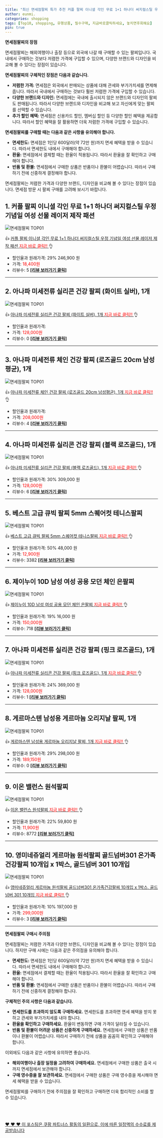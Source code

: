 ```yaml
---
title: "최신 면세점팔찌 특가 추천 커플 팔찌 이니셜 각인 무료 1+1 하나더 써지컬스틸 우정 기념일 여성 선물 레이저 제작 패션 비교 장점"
author: eunmi.
categories: shopping
tags: [Top10, shopping, 유행상품, 필수구매, 지금바로클릭하세요, 놓치면후회해요]
pin: true
---
```

**면세점팔찌의 장점**

면세점팔찌는 해외여행이나 출장 등으로 외국에 나갈 때 구매할 수 있는 팔찌입니다. 국내에서 구매하는 것보다 저렴한 가격에 구입할 수 있으며, 다양한 브랜드와 디자인을 비교해 볼 수 있다는 장점이 있습니다.

**면세점팔찌의 구체적인 장점은 다음과 같습니다.**

* **저렴한 가격:** 면세점은 외국에서 판매되는 상품에 대해 관세와 부가가치세를 면제해 줍니다. 따라서 국내에서 구매하는 것보다 훨씬 저렴한 가격에 구입할 수 있습니다.
* **다양한 브랜드와 디자인:** 면세점에는 국내에 출시되지 않은 브랜드와 디자인의 팔찌도 판매됩니다. 따라서 다양한 브랜드와 디자인을 비교해 보고 자신에게 맞는 팔찌를 선택할 수 있습니다.
* **추가 할인 혜택:** 면세점은 신용카드 할인, 멤버십 할인 등 다양한 할인 혜택을 제공합니다. 따라서 할인 혜택을 잘 활용하면 더욱 저렴한 가격에 구입할 수 있습니다.

**면세점팔찌를 구매할 때는 다음과 같은 사항을 유의해야 합니다.**

* **면세한도:** 면세점은 1인당 600달러(약 72만 원)까지 면세 혜택을 받을 수 있습니다. 따라서 면세한도 내에서 구매해야 합니다.
* **환율:** 면세점에서 결제할 때는 환율이 적용됩니다. 따라서 환율을 잘 확인하고 구매해야 합니다.
* **반품 및 환불:** 면세점에서 구매한 상품은 반품이나 환불이 어렵습니다. 따라서 구매하기 전에 신중하게 결정해야 합니다.

면세점팔찌는 저렴한 가격과 다양한 브랜드, 디자인을 비교해 볼 수 있다는 장점이 있습니다. 면세점 방문 시 팔찌 구매를 고려해 보시기 바랍니다.

   

## 1. 커플 팔찌 이니셜 각인 무료 1+1 하나더 써지컬스틸 우정 기념일 여성 선물 레이저 제작 패션

![면세점팔찌 TOP01](https://thumbnail8.coupangcdn.com/thumbnails/remote/230x230ex/image/vendor_inventory/213c/7a1ef0194e73a441c1f98f7e59a0b7eb29f49de95c637ea0060cb4d6b59c.jpg)


👍 [커플 팔찌 이니셜 각인 무료 1+1 하나더 써지컬스틸 우정 기념일 여성 선물 레이저 제작 패션 <font color=red> 지금 바로 클릭!! </font> ](https://link.coupang.com/re/AFFSDP?lptag=AF3617701&subid=GithubCoopas&pageKey=5581484337&traceid=V0-153&itemId=8921422873&vendorItemId=76208012040) 👌 


- 할인율과 원래가격: 29%  246,900   원
- 가격: <span style='color:red'>18,400원</span>
- 리뷰수: 5  [**[리뷰 보러가기 클릭]**](https://link.coupang.com/re/AFFSDP?lptag=AF3617701&subid=GithubCoopas&pageKey=5581484337&traceid=V0-153&itemId=8921422873&vendorItemId=76208012040)

---


   

## 2. 아나파 미세전류 실리콘 건강 팔찌 (화이트 실버), 1개

![면세점팔찌 TOP01](https://thumbnail8.coupangcdn.com/thumbnails/remote/230x230ex/image/vendor_inventory/932c/86452ca063caece52b368cfcbd23d6745d1c1f28bb3445185468ccd74e57.jpg)


👍 [아나파 미세전류 실리콘 건강 팔찌 (화이트 실버), 1개 <font color=red> 지금 바로 클릭!! </font> ](https://link.coupang.com/re/AFFSDP?lptag=AF3617701&subid=GithubCoopas&pageKey=322041862&traceid=V0-153&itemId=1031137538&vendorItemId=5479702683) 👌 


- 할인율과 원래가격: 
- 가격: <span style='color:red'>128,000원</span>
- 리뷰수: 0  [**[리뷰 보러가기 클릭]**](https://link.coupang.com/re/AFFSDP?lptag=AF3617701&subid=GithubCoopas&pageKey=322041862&traceid=V0-153&itemId=1031137538&vendorItemId=5479702683)

---


   

## 3. 아나파 미세전류 체인 건강 팔찌 (로즈골드 20cm 남성평균), 1개

![면세점팔찌 TOP01](https://thumbnail9.coupangcdn.com/thumbnails/remote/230x230ex/image/vendor_inventory/c510/72a216b3d689ed11e2b70ac68532cdcdb8877f66fae8d0fdd3d42a55b864.jpg)


👍 [아나파 미세전류 체인 건강 팔찌 (로즈골드 20cm 남성평균), 1개 <font color=red> 지금 바로 클릭!! </font> ](https://link.coupang.com/re/AFFSDP?lptag=AF3617701&subid=GithubCoopas&pageKey=310840868&traceid=V0-153&itemId=980666527&vendorItemId=5397982413) 👌 


- 할인율과 원래가격: 
- 가격: <span style='color:red'>208,000원</span>
- 리뷰수: 4  [**[리뷰 보러가기 클릭]**](https://link.coupang.com/re/AFFSDP?lptag=AF3617701&subid=GithubCoopas&pageKey=310840868&traceid=V0-153&itemId=980666527&vendorItemId=5397982413)

---


   

## 4. 아나파 미세전류 실리콘 건강 팔찌 (블랙 로즈골드), 1개

![면세점팔찌 TOP01](https://thumbnail7.coupangcdn.com/thumbnails/remote/230x230ex/image/vendor_inventory/da36/ae4c6dec231c3edb4bce2f0518424f326cba63b67b535bc9390c7e0ede57.jpg)


👍 [아나파 미세전류 실리콘 건강 팔찌 (블랙 로즈골드), 1개 <font color=red> 지금 바로 클릭!! </font> ](https://link.coupang.com/re/AFFSDP?lptag=AF3617701&subid=GithubCoopas&pageKey=320554349&traceid=V0-153&itemId=1025795701&vendorItemId=5469130857) 👌 


- 할인율과 원래가격: 30%  309,000   원
- 가격: <span style='color:red'>128,000원</span>
- 리뷰수: 6  [**[리뷰 보러가기 클릭]**](https://link.coupang.com/re/AFFSDP?lptag=AF3617701&subid=GithubCoopas&pageKey=320554349&traceid=V0-153&itemId=1025795701&vendorItemId=5469130857)

---


   

## 5. 베스트 고급 큐빅 팔찌 5mm 스퀘어컷 테니스팔찌

![면세점팔찌 TOP01](https://thumbnail8.coupangcdn.com/thumbnails/remote/230x230ex/image/vendor_inventory/7cf3/9d4a101684096c33e3e7c44ea5cd5285c4b6103cf0101e0f854ee88aed03.jpg)


👍 [베스트 고급 큐빅 팔찌 5mm 스퀘어컷 테니스팔찌 <font color=red> 지금 바로 클릭!! </font> ](https://link.coupang.com/re/AFFSDP?lptag=AF3617701&subid=GithubCoopas&pageKey=7652094003&traceid=V0-153&itemId=20363330517&vendorItemId=71191730417) 👌 


- 할인율과 원래가격: 50%  48,000   원
- 가격: <span style='color:red'>12,900원</span>
- 리뷰수: 3382  [**[리뷰 보러가기 클릭]**](https://link.coupang.com/re/AFFSDP?lptag=AF3617701&subid=GithubCoopas&pageKey=7652094003&traceid=V0-153&itemId=20363330517&vendorItemId=71191730417)

---


   

## 6. 제이누이 10D 남성 여성 공용 모던 체인 은팔찌

![면세점팔찌 TOP01](https://thumbnail8.coupangcdn.com/thumbnails/remote/230x230ex/image/vendor_inventory/images/2017/12/08/18/5/e9344f17-a9c0-4e29-9e12-7ed7e6ba9375.jpg)


👍 [제이누이 10D 남성 여성 공용 모던 체인 은팔찌 <font color=red> 지금 바로 클릭!! </font> ](https://link.coupang.com/re/AFFSDP?lptag=AF3617701&subid=GithubCoopas&pageKey=53120279&traceid=V0-153&itemId=186846058&vendorItemId=3444972921) 👌 


- 할인율과 원래가격: 19%  16,000   원
- 가격: <span style='color:red'>150,000원</span>
- 리뷰수: 718  [**[리뷰 보러가기 클릭]**](https://link.coupang.com/re/AFFSDP?lptag=AF3617701&subid=GithubCoopas&pageKey=53120279&traceid=V0-153&itemId=186846058&vendorItemId=3444972921)

---


   

## 7. 아나파 미세전류 실리콘 건강 팔찌 (핑크 로즈골드), 1개

![면세점팔찌 TOP01](https://thumbnail6.coupangcdn.com/thumbnails/remote/230x230ex/image/vendor_inventory/5c02/e3c1208c56f65a76c8afa4ea1e7e1533be0b645b1038e6823e08609dc4e7.jpg)


👍 [아나파 미세전류 실리콘 건강 팔찌 (핑크 로즈골드), 1개 <font color=red> 지금 바로 클릭!! </font> ](https://link.coupang.com/re/AFFSDP?lptag=AF3617701&subid=GithubCoopas&pageKey=322055913&traceid=V0-153&itemId=1031184416&vendorItemId=5479782007) 👌 


- 할인율과 원래가격: 24%  369,000   원
- 가격: <span style='color:red'>128,000원</span>
- 리뷰수: 1  [**[리뷰 보러가기 클릭]**](https://link.coupang.com/re/AFFSDP?lptag=AF3617701&subid=GithubCoopas&pageKey=322055913&traceid=V0-153&itemId=1031184416&vendorItemId=5479782007)

---


   

## 8. 게르마스텐 남성용 게르마늄 오리지날 팔찌, 1개

![면세점팔찌 TOP01](https://thumbnail9.coupangcdn.com/thumbnails/remote/230x230ex/image/product/image/vendoritem/2019/03/08/3639465281/3cff1adb-0151-4a16-a13a-43891766c470.jpg)


👍 [게르마스텐 남성용 게르마늄 오리지날 팔찌, 1개 <font color=red> 지금 바로 클릭!! </font> ](https://link.coupang.com/re/AFFSDP?lptag=AF3617701&subid=GithubCoopas&pageKey=40504178&traceid=V0-153&itemId=148374570&vendorItemId=3639465281) 👌 


- 할인율과 원래가격: 29%  298,000   원
- 가격: <span style='color:red'>189,150원</span>
- 리뷰수: 0  [**[리뷰 보러가기 클릭]**](https://link.coupang.com/re/AFFSDP?lptag=AF3617701&subid=GithubCoopas&pageKey=40504178&traceid=V0-153&itemId=148374570&vendorItemId=3639465281)

---


   

## 9. 이온 밸런스 원석팔찌

![면세점팔찌 TOP01](https://thumbnail10.coupangcdn.com/thumbnails/remote/230x230ex/image/vendor_inventory/5dd2/7b9d9b24f440dd98e03cbabb393093b4685d02614a0715b9d8ce51a40034.jpg)


👍 [이온 밸런스 원석팔찌 <font color=red> 지금 바로 클릭!! </font> ](https://link.coupang.com/re/AFFSDP?lptag=AF3617701&subid=GithubCoopas&pageKey=7516202534&traceid=V0-153&itemId=19704264489&vendorItemId=86808895030) 👌 


- 할인율과 원래가격: 22%  59,800   원
- 가격: <span style='color:red'>11,900원</span>
- 리뷰수: 8772  [**[리뷰 보러가기 클릭]**](https://link.coupang.com/re/AFFSDP?lptag=AF3617701&subid=GithubCoopas&pageKey=7516202534&traceid=V0-153&itemId=19704264489&vendorItemId=86808895030)

---


   

## 10. 영미네쥬얼리 게르마늄 원석팔찌 골드넘버301 온가족건강팔찌 10개입 x 1박스, 골드넘버 301 10개입

![면세점팔찌 TOP01](https://thumbnail9.coupangcdn.com/thumbnails/remote/230x230ex/image/vendor_inventory/748a/d817733c75c1ecbb928ab48e11d2bd68ba1cc4c3a3902c0afc6d2374405d.jpg)


👍 [영미네쥬얼리 게르마늄 원석팔찌 골드넘버301 온가족건강팔찌 10개입 x 1박스, 골드넘버 301 10개입 <font color=red> 지금 바로 클릭!! </font> ](https://link.coupang.com/re/AFFSDP?lptag=AF3617701&subid=GithubCoopas&pageKey=4800137206&traceid=V0-153&itemId=6160784964&vendorItemId=73456853114) 👌 


- 할인율과 원래가격: 10%  197,000   원
- 가격: <span style='color:red'>299,000원</span>
- 리뷰수: 3  [**[리뷰 보러가기 클릭]**](https://link.coupang.com/re/AFFSDP?lptag=AF3617701&subid=GithubCoopas&pageKey=4800137206&traceid=V0-153&itemId=6160784964&vendorItemId=73456853114)

---
**면세점팔찌 구매시 주의점**

면세점팔찌는 저렴한 가격과 다양한 브랜드, 디자인을 비교해 볼 수 있다는 장점이 있습니다. 하지만 구매 시에는 다음과 같은 주의점을 유의해야 합니다.

* **면세한도:** 면세점은 1인당 600달러(약 72만 원)까지 면세 혜택을 받을 수 있습니다. 따라서 면세한도 내에서 구매해야 합니다.
* **환율:** 면세점에서 결제할 때는 환율이 적용됩니다. 따라서 환율을 잘 확인하고 구매해야 합니다.
* **반품 및 환불:** 면세점에서 구매한 상품은 반품이나 환불이 어렵습니다. 따라서 구매하기 전에 신중하게 결정해야 합니다.

**구체적인 주의 사항은 다음과 같습니다.**

* **면세한도를 초과하지 않도록 구매하세요.** 면세한도를 초과하면 면세 혜택을 받지 못하고 관세와 부가가치세를 내야 합니다.
* **환율을 확인하고 구매하세요.** 환율이 변동하면 구매 가격이 달라질 수 있습니다.
* **반품 및 환불이 어려운 상품은 신중하게 구매하세요.** 면세점에서 구매한 상품은 반품이나 환불이 어렵습니다. 따라서 구매하기 전에 상품을 꼼꼼히 확인하고 구매해야 합니다.

이외에도 다음과 같은 사항에 유의하면 좋습니다.

* **해외여행이나 출장 일정을 고려하여 구매하세요.** 면세점에서 구매한 상품은 출국 시까지 면세점에서 보관해야 합니다.
* **구매 영수증을 잘 보관하세요.** 면세점에서 구매한 상품은 구매 영수증을 제시해야 면세 혜택을 받을 수 있습니다.

면세점팔찌를 구매하기 전에 주의점을 잘 확인하고 구매하면 더욱 합리적인 소비를 할 수 있습니다.<br><br><br><br><br> [ ❤ ❤ ❤ 이 포스팅은 쿠팡 파트너스 활동의 일환으로, 이에 따른 일정액의 수수료를 제공받습니다](https://link.coupang.com/a/bcEFyh)